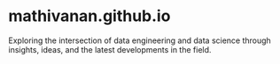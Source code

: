 # mathivanan.github.io
Exploring the intersection of data engineering and data science through insights, ideas, and the latest developments in the field.
